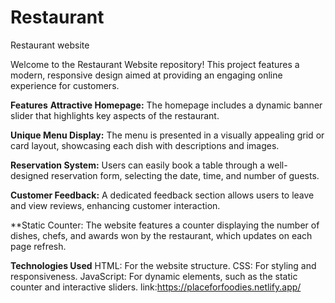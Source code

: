 # Restaurant
Restaurant website

Welcome to the Restaurant Website repository! This project features a modern, responsive design aimed at providing an engaging online experience for customers.

**Features**
**Attractive Homepage:** The homepage includes a dynamic banner slider that highlights key aspects of the restaurant.

**Unique Menu Display:** The menu is presented in a visually appealing grid or card layout, showcasing each dish with descriptions and images.

**Reservation System:** Users can easily book a table through a well-designed reservation form, selecting the date, time, and number of guests.

**Customer Feedback:** A dedicated feedback section allows users to leave and view reviews, enhancing customer interaction.

**Static Counter: The website features a counter displaying the number of dishes, chefs, and awards won by the restaurant, which updates on each page refresh.

**Technologies Used**
HTML: For the website structure.
CSS: For styling and responsiveness.
JavaScript: For dynamic elements, such as the static counter and interactive sliders.
link:https://placeforfoodies.netlify.app/
